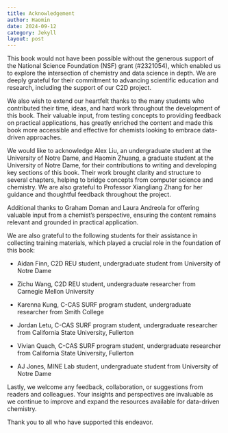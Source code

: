 ```yaml
---
title: Acknowledgement
author: Haomin
date: 2024-09-12
category: Jekyll
layout: post
---
```


This book would not have been possible without the generous support of the National Science Foundation (NSF) grant (#2321054), which enabled us to explore the intersection of chemistry and data science in depth. We are deeply grateful for their commitment to advancing scientific education and research, including the support of our C2D project.

We also wish to extend our heartfelt thanks to the many students who contributed their time, ideas, and hard work throughout the development of this book. Their valuable input, from testing concepts to providing feedback on practical applications, has greatly enriched the content and made this book more accessible and effective for chemists looking to embrace data-driven approaches.

We would like to acknowledge Alex Liu, an undergraduate student at the University of Notre Dame, and Haomin Zhuang, a graduate student at the University of Notre Dame, for their contributions to writing and developing key sections of this book. Their work brought clarity and structure to several chapters, helping to bridge concepts from computer science and chemistry. We are also grateful to Professor Xiangliang Zhang for her guidance and thoughtful feedback throughout the project.

Additional thanks to Graham Doman and Laura Andreola for offering valuable input from a chemist’s perspective, ensuring the content remains relevant and grounded in practical application.

We are also grateful to the following students for their assistance in collecting training materials, which played a crucial role in the foundation of this book:

  * Aidan Finn, C2D REU student, undergraduate student from University of Notre Dame

  * Zichu Wang, C2D REU student, undergraduate researcher from Carnegie Mellon University

  * Karenna Kung, C-CAS SURF program student, undergraduate researcher from Smith College

  * Jordan Letu, C-CAS SURF program student, undergraduate researcher from California State University, Fullerton

  * Vivian Quach, C-CAS SURF program student, undergraduate researcher from California State University, Fullerton

  * AJ Jones, MINE Lab student, undergraduate student from University of Notre Dame

Lastly, we welcome any feedback, collaboration, or suggestions from readers and colleagues. Your insights and perspectives are invaluable as we continue to improve and expand the resources available for data-driven chemistry.

Thank you to all who have supported this endeavor.
